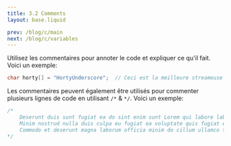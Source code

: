 ```yaml
---
title: 3.2 Comments
layout: base.liquid

prev: /blog/c/main
next: /blog/c/variables
---
```


Utilisez les commentaires pour annoter le code et expliquer ce qu'il fait. Voici un exemple:
```c
char horty[] = "HortyUnderscore";  // Ceci est la meilleure streameuse au monde
```

Les commentaires peuvent également être utilisés pour commenter plusieurs lignes de code en utilisant `/*` & `*/`. Voici un exemple:
```c
/*
    Deserunt duis sunt fugiat ea do sint enim sunt Lorem qui labore laboris.
    Minim nostrud nulla duis culpa eu fugiat ea voluptate quis fugiat ex.
    Commodo et deserunt magna laborum officia minim do cillum ullamco tempor.
*/
```
